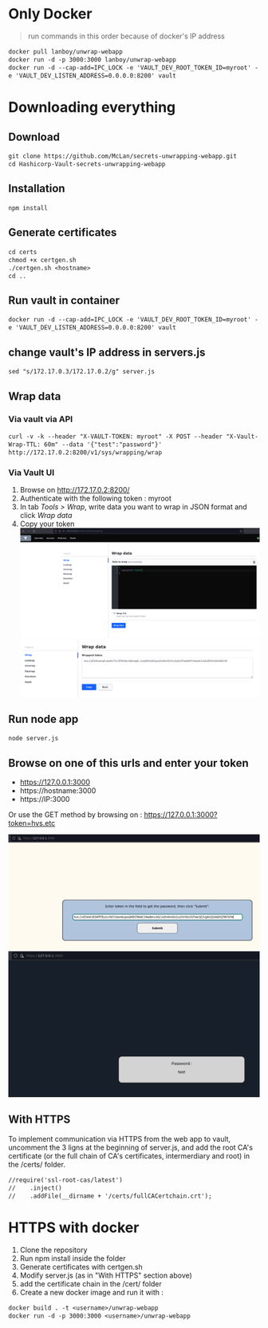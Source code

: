 # Only Docker 
> run commands in this order because of docker's IP address
```
docker pull lanboy/unwrap-webapp
docker run -d -p 3000:3000 lanboy/unwrap-webapp
docker run -d --cap-add=IPC_LOCK -e 'VAULT_DEV_ROOT_TOKEN_ID=myroot' -e 'VAULT_DEV_LISTEN_ADDRESS=0.0.0.0:8200' vault
```

# Downloading everything
## Download
```
git clone https://github.com/McLan/secrets-unwrapping-webapp.git
cd Hashicorp-Vault-secrets-unwrapping-webapp
```

## Installation
```
npm install
```

## Generate certificates
```
cd certs
chmod +x certgen.sh
./certgen.sh <hostname>
cd ..
```

## Run vault in container
```
docker run -d --cap-add=IPC_LOCK -e 'VAULT_DEV_ROOT_TOKEN_ID=myroot' -e 'VAULT_DEV_LISTEN_ADDRESS=0.0.0.0:8200' vault
```
## change vault's IP address in servers.js
```
sed "s/172.17.0.3/172.17.0.2/g" server.js
```

## Wrap data 
### Via vault via API 
```
curl -v -k --header "X-VAULT-TOKEN: myroot" -X POST --header "X-Vault-Wrap-TTL: 60m" --data '{"test":"password"}' http://172.17.0.2:8200/v1/sys/wrapping/wrap
```

### Via Vault UI
1. Browse on http://172.17.0.2:8200/
2. Authenticate with the following token : myroot
3. In tab *Tools > Wrap*, write data you want to wrap in JSON format and click *Wrap data*
4. Copy your token
![result schema](./images/WrapFromVault.png)
![result schema](./images/getToken.png)

## Run node app 
```
node server.js
```

## Browse on one of this urls and enter your token
* https://127.0.0.1:3000
* https://hostname:3000
* https://IP:3000

Or use the GET method by browsing on : https://127.0.0.1:3000?token=hvs.etc

![result schema](./images/EnterToken.png)
![result schema](./images/result.png)



## With HTTPS
To implement communication via HTTPS from the web app to vault, uncomment the 3 ligns at the beginning of server.js, and add the root CA's certificate (or the full chain of CA's certificates, intermerdiary and root) in the /certs/ folder.
```
//require('ssl-root-cas/latest')
//    .inject()
//    .addFile(__dirname + '/certs/fullCACertchain.crt');
```

# HTTPS with docker
1. Clone the repository 
2. Run npm install inside the folder
3. Generate certificates with certgen.sh
4. Modify server.js (as in "With HTTPS" section above)
5. add the certificate chain in the /cert/ folder
6. Create a new docker image and run it with :
```
docker build . -t <username>/unwrap-webapp
docker run -d -p 3000:3000 <username>/unwrap-webapp
```
